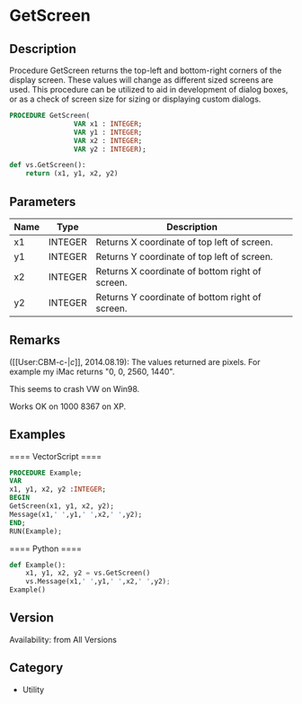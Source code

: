 # GetScreen

## Description
Procedure GetScreen returns the top-left and bottom-right corners of the display screen. These values will change as different sized screens are used. This procedure can be utilized to aid in development of dialog boxes, or as a check of screen size for sizing or displaying custom dialogs.

```pascal
PROCEDURE GetScreen(
				VAR x1 : INTEGER;
				VAR y1 : INTEGER;
				VAR x2 : INTEGER;
				VAR y2 : INTEGER);
```

```python
def vs.GetScreen():
    return (x1, y1, x2, y2)
```

## Parameters
|Name|Type|Description|
|---|---|---|
|x1|INTEGER|Returns X coordinate of top left of screen.|
|y1|INTEGER|Returns Y coordinate of top left of screen.|
|x2|INTEGER|Returns X coordinate of bottom right of screen.|
|y2|INTEGER|Returns Y coordinate of bottom right of screen.|

## Remarks
([[User:CBM-c-|_c_]], 2014.08.19): The values returned are pixels. For example my iMac returns "0, 0, 2560, 1440".


This seems to crash VW on Win98.

Works OK on 1000 8367 on XP.

## Examples
==== VectorScript ====
```pascal
PROCEDURE Example;
VAR 
x1, y1, x2, y2 :INTEGER;
BEGIN
GetScreen(x1, y1, x2, y2);
Message(x1,' ',y1,' ',x2,' ',y2);
END;
RUN(Example);
```
==== Python ====
```python
def Example():
	x1, y1, x2, y2 = vs.GetScreen()
	vs.Message(x1,' ',y1,' ',x2,' ',y2);
Example()
```

## Version
Availability: from All Versions

## Category
* Utility

